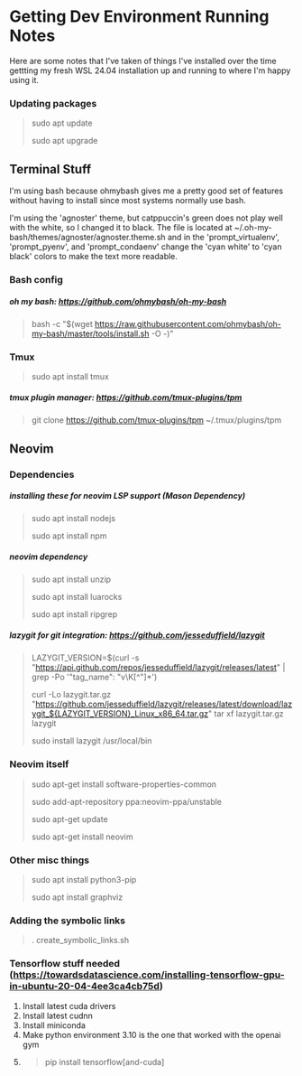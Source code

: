 # Getting Dev Environment Running Notes

Here are some notes that I've taken of things I've installed over the time gettting my fresh WSL 24.04 installation up and running to where I'm happy using it.

### Updating packages
> sudo apt update
>
> sudo apt upgrade

## Terminal Stuff
I'm using bash because ohmybash gives me a pretty good set of features without having to install since most systems normally use bash.

I'm using the 'agnoster' theme, but catppuccin's green does not play well with the white, so I changed it to black. The file is located at ~/.oh-my-bash/themes/agnoster/agnoster.theme.sh and in the 'prompt_virtualenv', 'prompt_pyenv', and 'prompt_condaenv' change the 'cyan white' to 'cyan black' colors to make the text more readable.

### Bash config
##### oh my bash: https://github.com/ohmybash/oh-my-bash
> bash -c "$(wget https://raw.githubusercontent.com/ohmybash/oh-my-bash/master/tools/install.sh -O -)"

### Tmux
> sudo apt install tmux

##### tmux plugin manager: https://github.com/tmux-plugins/tpm
> git clone https://github.com/tmux-plugins/tpm ~/.tmux/plugins/tpm

## Neovim

### Dependencies
##### installing these for neovim LSP support (Mason Dependency)
> sudo apt install nodejs
>
> sudo apt install npm

##### neovim dependency
> sudo apt install unzip
>
> sudo apt install luarocks
>
> sudo apt install ripgrep

##### lazygit for git integration: https://github.com/jesseduffield/lazygit
> LAZYGIT_VERSION=$(curl -s "https://api.github.com/repos/jesseduffield/lazygit/releases/latest" | grep -Po '"tag_name": "v\K[^"]*')
>
> curl -Lo lazygit.tar.gz "https://github.com/jesseduffield/lazygit/releases/latest/download/lazygit_${LAZYGIT_VERSION}_Linux_x86_64.tar.gz"
> tar xf lazygit.tar.gz lazygit
>
> sudo install lazygit /usr/local/bin

### Neovim itself
> sudo apt-get install software-properties-common
>
> sudo add-apt-repository ppa:neovim-ppa/unstable
>
> sudo apt-get update
>
> sudo apt-get install neovim





### Other misc things
> sudo apt install python3-pip
>
> sudo apt install graphviz

### Adding the symbolic links
> . create_symbolic_links.sh


### Tensorflow stuff needed (https://towardsdatascience.com/installing-tensorflow-gpu-in-ubuntu-20-04-4ee3ca4cb75d)
1. Install latest cuda drivers
2. Install latest cudnn
3. Install miniconda
4. Make python environment 3.10 is the one that worked with the openai gym
5. > pip install tensorflow[and-cuda]

